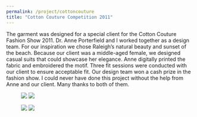 ```yaml
---
permalink: /project/cottoncouture
title: "Cotton Couture Competition 2011"
---
```

The garment was designed for a special client for the Cotton Couture Fashion Show 2011. Dr. Anne Porterfield and I worked together as a design team. For our inspiration we chose Raleigh’s natural beauty and sunset of the beach. Because our client was a middle-aged female, we designed casual suits that could showcase her elegance. Anne digitally printed the fabric and embroidered the motif. Three fit sessions were conducted with our client to ensure acceptable fit. Our design team won a cash prize in the fashion show. I could never have done this project without the help from Anne and our client. Many thanks to both of them.  
<figure class="half">
  <a href="https://sxia2.github.io/projects_data/cotton_couture/01.png"><img src="https://sxia2.github.io/projects_data/cotton_couture/01.png"></a>
  <a href="https://sxia2.github.io/projects_data/cotton_couture/01.jpg"><img src="https://sxia2.github.io/projects_data/cotton_couture/01.jpg"></a>
</figure>
<figure class="half">
  <a href="https://sxia2.github.io/projects_data/cotton_couture/02.jpg"><img src="https://sxia2.github.io/projects_data/cotton_couture/02.jpg"></a>
  <a href="https://sxia2.github.io/projects_data/cotton_couture/03.jpg"><img src="https://sxia2.github.io/projects_data/cotton_couture/03.jpg"></a>
</figure>